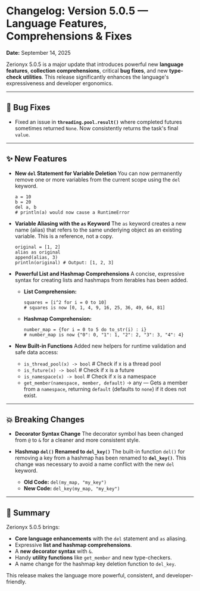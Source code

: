 # Changelog: Version 5.0.5 — Language Features, Comprehensions & Fixes

**Date:** September 14, 2025

Zerionyx 5.0.5 is a major update that introduces powerful new **language features**, **collection comprehensions**, critical **bug fixes**, and new **type-check utilities**. This release significantly enhances the language's expressiveness and developer ergonomics.

---

## 🐞 Bug Fixes

*   Fixed an issue in **`threading.pool.result()`** where completed futures sometimes returned `None`. Now consistently returns the task's final `value`.

---

## ✨ New Features

*   **New `del` Statement for Variable Deletion**
    You can now permanently remove one or more variables from the current scope using the `del` keyword.

    ```zyx
    a = 10
    b = 20
    del a, b
    # println(a) would now cause a RuntimeError
    ```

*   **Variable Aliasing with the `as` Keyword**
    The `as` keyword creates a new name (alias) that refers to the same underlying object as an existing variable. This is a reference, not a copy.

    ```zyx
    original = [1, 2]
    alias as original
    append(alias, 3)
    println(original) # Output: [1, 2, 3]
    ```

*   **Powerful List and Hashmap Comprehensions**
    A concise, expressive syntax for creating lists and hashmaps from iterables has been added.

    *   **List Comprehension:**
        ```zyx
        squares = [i^2 for i = 0 to 10]
        # squares is now [0, 1, 4, 9, 16, 25, 36, 49, 64, 81]
        ```
    *   **Hashmap Comprehension:**
        ```zyx
        number_map = {for i = 0 to 5 do to_str(i) : i}
        # number_map is now {"0": 0, "1": 1, "2": 2, "3": 3, "4": 4}
        ```

*   **New Built-in Functions**
    Added new helpers for runtime validation and safe data access:
    *   `is_thread_pool(x) -> bool`   # Check if x is a thread pool
    *   `is_future(x) -> bool`      # Check if x is a future
    *   `is_namespace(x) -> bool`   # Check if x is a namespace
    *   `get_member(namespace, member, default)` &rarr; any &mdash; Gets a member from a `namespace`, returning `default` (defaults to `none`) if it does not exist.

---

## 💥 Breaking Changes

*   **Decorator Syntax Change**
    The decorator symbol has been changed from `@` to `&` for a cleaner and more consistent style.

*   **Hashmap `del()` Renamed to `del_key()`**
    The built-in function `del()` for removing a key from a hashmap has been renamed to **`del_key()`**. This change was necessary to avoid a name conflict with the new `del` keyword.

    *   **Old Code:** `del(my_map, "my_key")`
    *   **New Code:** `del_key(my_map, "my_key")`

---

## 📌 Summary

Zerionyx 5.0.5 brings:

*   **Core language enhancements** with the `del` statement and `as` aliasing.
*   Expressive **list and hashmap comprehensions**.
*   A **new decorator syntax** with `&`.
*   Handy **utility functions** like `get_member` and new type-checkers.
*   A name change for the hashmap key deletion function to `del_key`.

This release makes the language more powerful, consistent, and developer-friendly.
